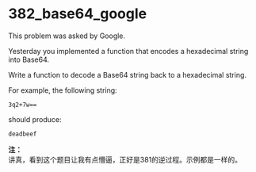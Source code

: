 # 382_base64_google
This problem was asked by Google.

Yesterday you implemented a function that encodes a hexadecimal string into Base64.

Write a function to decode a Base64 string back to a hexadecimal string.

For example, the following string:
```
3q2+7w==
```
should produce:
```
deadbeef
```

**注：**  
讲真，看到这个题目让我有点懵逼，正好是381的逆过程。示例都是一样的。  

